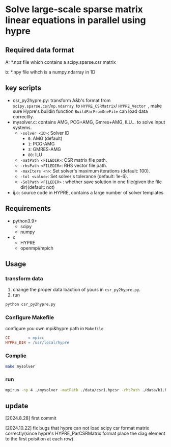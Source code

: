 # Solve large-scale sparse matrix linear equations in parallel using hypre

## Required data format

A: *.npz file which contains a scipy.sparse.csr matrix

b: *.npy file wihch is a numpy.ndarray in 1D

## key scripts

- csr_py2hypre.py: transform A&b's format from `scipy.sparse.csr`/`np.ndarray `to `HYPRE_CSRMatrix`/ `HYPRE_Vector `, make sure Hypre's buildin function `BuildParFromOneFile` can load data correctlly.
- mysolver.c: contains AMG, PCG+AMG, Gmres+AMG, ILU...  to solve input systems.
  - `-solver <ID>`: Solver ID
    - `0`: AMG (default)
    - `1`: PCG-AMG
    - `3`: GMRES-AMG
    - `80`: ILU
  - `-matPath <FILEDIR>`: CSR matrix file path.
  - `-rhsPath <FILEDIR>`: RHS vector file path.
  - `-maxIters <n>`: Set solver's maximum iterations (default: 100).
  - `-tol <value>`: Set solver's tolerance (default: 1e-6).
  - `-SolPath <FILEDIR>` : whether save solution in one file(given the file dir)(default: not)
- ij.c: source code in HYPRE, contains a large number of solver templates

## Requirements

- python3.9+
  - scipy
  - numpy
- c
  - HYPRE
  - openmpi/mpich

## Usage

### transform data

1. change  the proper data loaction of yours in `csr_py2hypre.py`.
2. run

```bash
python csr_py2hypre.py
```

### Configure Makefile

configure you own mpi&hypre path in `Makefile`

```makefile
CC        = mpicc
HYPRE_DIR = /usr/local/hypre
```

### Complie

```bash
make mysolver
```

### run

```bash
mpirun -np 4 ./mysolver -matPath ./data/csr1.hpcsr -rhsPath ./data/b1.hpcsr -solver 3 -maxIters 10 -tol 1e-3 -SolPath ./data/x.sol
```

## update

[2024.8.28] first commit

[2024.10.22] fix bugs that hypre can not load scipy csr format matrix correctly(since hypre's HYPRE_ParCSRMatrix format place the diag element to the first poisition at each row).
